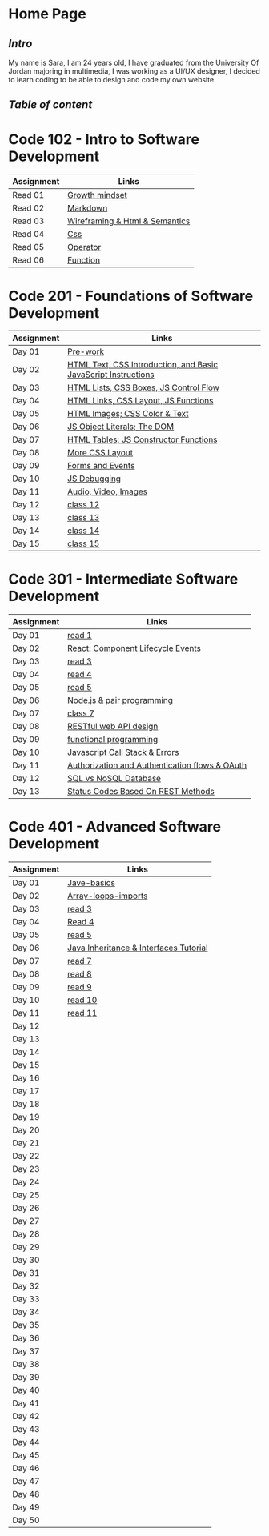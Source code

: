# Home Page 

## ***Intro***

My name is Sara, I am 24 years old, I have graduated from the University Of Jordan majoring in multimedia, I was working as a UI/UX designer, I decided to learn coding to be able to design and code my own website.

## ***Table of content***
# Code 102 - Intro to Software Development
Assignment | Links 
-----------|-------------
Read 01 | [Growth mindset](growthMindset.md)
Read 02 | [Markdown](aboutMd.md)
Read 03 | [Wireframing & Html & Semantics](about3topics.md)
Read 04 | [Css](aboutCss.md)
Read 05 | [Operator](aboutOperator.md)
Read 06 | [Function](aboutFunction.md)

# Code 201 - Foundations of Software Development
| Assignment | Links |
| -----------|------------- |
| Day 01 | [Pre-work](/class-01.md) 
Day 02 | [HTML Text, CSS Introduction, and Basic JavaScript Instructions](class-02.md)
Day 03 | [HTML Lists, CSS Boxes, JS Control Flow](class-03.md)
Day 04 | [HTML Links, CSS Layout, JS Functions](class-04.md)
Day 05 | [HTML Images; CSS Color & Text](class-05.md)
Day 06 | [JS Object Literals; The DOM](class-06.md)
Day 07 | [HTML Tables; JS Constructor Functions](class-07.md)
Day 08 | [More CSS Layout](class-08.md)
Day 09 | [Forms and Events](class-09.md)
Day 10 | [JS Debugging](class-10.md)
Day 11 | [Audio, Video, Images](class-11.md)
Day 12 | [class 12](class-12.md)
Day 13 | [class 13](class-13.md)
Day 14 | [class 14](class-14.md)
Day 15 | [ class 15](class-15.md)


# Code 301 - Intermediate Software Development
| Assignment | Links |
| -----------|------------- |
| Day 01 | [read 1](Code-301-Reading-notes/301-class-01.md) |
| Day 02 | [React: Component Lifecycle Events](Code-301-Reading-notes/301-class-02.md) |
| Day 03 | [read 3](Code-301-Reading-notes/301-class-03.md) |
| Day 04 | [read 4](Code-301-Reading-notes/301-class-04.md) |
| Day 05 | [read 5](Code-301-Reading-notes/301-class-05.md) |
| Day 06 | [Node.js & pair programming](Code-301-Reading-notes/301-class-06.md)|
| Day 07 | [class 7](Code-301-Reading-notes/301-class-07.md)|
| Day 08 | [RESTful web API design](Code-301-Reading-notes/301-class-08.md)|
| Day 09 | [functional programming](Code-301-Reading-notes/301-class-09.md)|
| Day 10 | [Javascript Call Stack & Errors](Code-301-Reading-notes/301-class-10.md)|
| Day 11 | [Authorization and Authentication flows & OAuth](Code-301-Reading-notes/301-class-11.md) |
| Day 12 | [SQL vs NoSQL Database](Code-301-Reading-notes/301-class-12.md) |
| Day 13 | [Status Codes Based On REST Methods](Code-301-Reading-notes/301-class-13.md) |


# Code 401 - Advanced Software Development
| Assignment | Links |
| -----------|------------- |
| Day 01 | [Jave-basics](Code-401-Reading-notes/Jave-basics.md) |
| Day 02 | [Array-loops-imports](Code-401-Reading-notes/Array-loops-imports.md) |
| Day 03 | [read 3](Code-401-Reading-notes/read3.md) |
| Day 04 | [Read 4](Code-401-Reading-notes/read4.md) |
| Day 05 | [read 5](Code-401-Reading-notes/read5.md) |
| Day 06 | [Java Inheritance & Interfaces Tutorial](Code-401-Reading-notes/read6.md) |
| Day 07 | [read 7](Code-401-Reading-notes/read7.md) |
| Day 08 | [read 8](Code-401-Reading-notes/read8.md) |
| Day 09 | [read 9](Code-401-Reading-notes/read9.md) |
| Day 10 | [read 10](Code-401-Reading-notes/read10.md) |
| Day 11 | [read 11](Code-401-Reading-notes/read11.md) |
| Day 12 | []() |
| Day 13 | []() |
| Day 14 | []() |
| Day 15 | []() |
| Day 16 | []() |
| Day 17 | []() |
| Day 18 | []() |
| Day 19 | []() |
| Day 20 | []() |
| Day 21 | []() |
| Day 22 | []() |
| Day 23 | []() |
| Day 24 | []() |
| Day 25 | []() |
| Day 26 | []() |
| Day 27 | []() |
| Day 28 | []() |
| Day 29 | []() |
| Day 30 | []() |
| Day 31 | []() |
| Day 32 | []() |
| Day 33 | []() |
| Day 34 | []() |
| Day 35 | []() |
| Day 36 | []() |
| Day 37 | []() |
| Day 38 | []() |
| Day 39 | []() |
| Day 40 | []() |
| Day 41 | []() |
| Day 42 | []() |
| Day 43 | []() |
| Day 44 | []() |
| Day 45 | []() |
| Day 46 | []() |
| Day 47 | []() |
| Day 48 | []() |
| Day 49 | []() |
| Day 50 | []() |